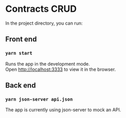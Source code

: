 # Contracts CRUD
In the project directory, you can run:

## Front end
### `yarn start`

Runs the app in the development mode.<br>
Open [http://localhost:3333](http://localhost:3333) to view it in the browser.

## Back end
### `yarn json-server api.json`
The app is currently using json-server to mock an API.
